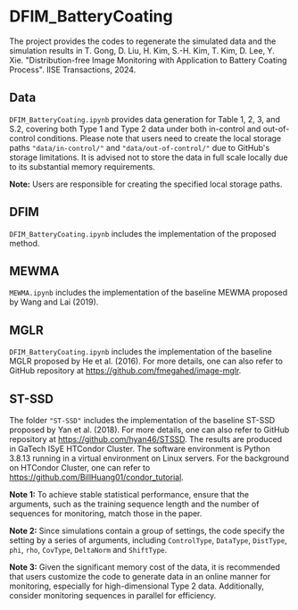 # DFIM_BatteryCoating
The project provides the codes to regenerate the simulated data and the simulation results in
T. Gong, D. Liu, H. Kim, S.-H. Kim, T. Kim, D. Lee, Y. Xie. "Distribution-free Image Monitoring with Application to Battery Coating Process". IISE Transactions, 2024.

## Data
`DFIM_BatteryCoating.ipynb` provides data generation for Table 1, 2, 3, and S.2, covering both Type 1 and Type 2 data under both in-control and out-of-control conditions. Please note that users need to create the local storage paths `"data/in-control/"` and `"data/out-of-control/"` due to GitHub's storage limitations. It is advised not to store the data in full scale locally due to its substantial memory requirements.

**Note:** Users are responsible for creating the specified local storage paths.

## DFIM
`DFIM_BatteryCoating.ipynb` includes the implementation of the proposed method. 

## MEWMA
`MEWMA.ipynb` includes the implementation of the baseline MEWMA proposed by Wang and Lai (2019). 

## MGLR
`DFIM_BatteryCoating.ipynb` includes the implementation of the baseline MGLR proposed by He et al. (2016). For more details, one can also refer to GitHub repository at https://github.com/fmegahed/image-mglr. 

## ST-SSD
The folder `"ST-SSD"` includes the implementation of the baseline ST-SSD proposed by Yan et al. (2018). For more details, one can also refer to GitHub repository at https://github.com/hyan46/STSSD. The results are produced in GaTech ISyE HTCondor Cluster. The software environment is Python 3.8.13 running in a virtual environment on Linux servers. For the background on HTCondor Cluster, one can refer to  https://github.com/BillHuang01/condor_tutorial. 

**Note 1:**
To achieve stable statistical performance, ensure that the arguments, such as the training sequence length and the number of sequences for monitoring, match those in the paper.

**Note 2:**
Since simulations contain a group of settings, the code specify the setting by a series of arguments, including `ControlType`, `DataType`, `DistType`, `phi`, `rho`, `CovType`, `DeltaNorm` and `ShiftType`.

**Note 3:**
Given the significant memory cost of the data, it is recommended that users customize the code to generate data in an online manner for monitoring, especially for high-dimensional Type 2 data. Additionally, consider monitoring sequences in parallel for efficiency. 

